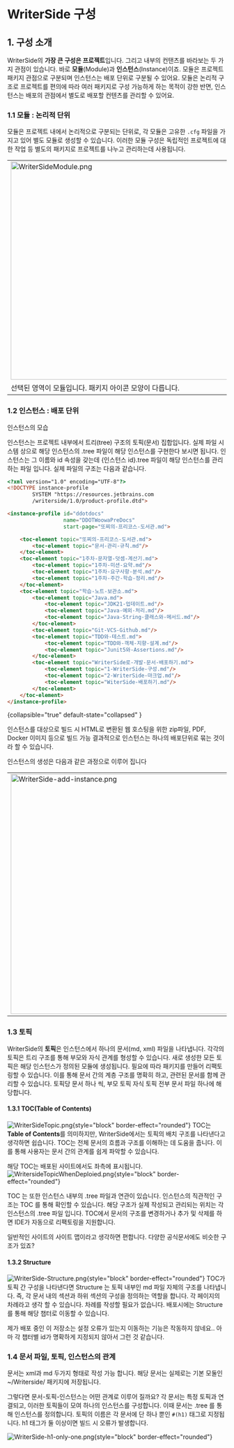 # WriterSide 구성

## 1. 구성 소개

WriterSide의 **가장 큰 구성은 프로젝트**입니다.
그리고 내부의 컨탠츠를 바라보는 두 가지 관점이 있습니다.
바로 **모듈**(Module)과 **인스턴스**(Instance)이죠.
모듈은 프로젝트 패키지 관점으로 구분되며 인스턴스는 배포 단위로 구분될 수 있어요.
모듈은 논리적 구조로 프로젝트를 편의에 따라 여러 패키지로 구성 가능하게 하는 목적이 강한 반면,
인스턴스는 배포의 관점에서 별도로 배포할 컨텐츠를 관리할 수 있어요.

### 1.1 모듈 : 논리적 단위

모듈은 프로젝트 내에서 논리적으로 구분되는 단위로, 각 모듈은 고유한 `.cfg` 파일을 가지고 있어 별도 모듈로 생성할 수 있습니다.
이러한 모듈 구성은 독립적인 프로젝트에 대한 작업 등 별도의 패키지로 프로젝트를 나누고 관리하는데 사용됩니다.

<table>
<tr>
<td><img src="WriterSideModule.png" alt="WriterSideModule.png" style="block" border-effect="rounded" width="500" /></td>
<td><img src="WriterSideModuleCfg.png" alt="WriterSideModuleCfg.png" style="block" border-effect="rounded" width="350" /></td>
</tr>
<tr>
<td>선택된 영역이 모듈입니다. 패키지 아이콘 모양이 다릅니다.</td>
<td>모듈은 내부에 동일한 이름의 `.cfg`를 필요로 합니다.</td>
</tr>
</table>

### 1.2 인스턴스 : 배포 단위

인스턴스의 모습


인스턴스는 프로젝트 내부에서 트리(tree) 구조의 토픽(문서) 집합입니다.
실제 파일 시스템 상으로 해당 인스턴스의 .tree 파일이 해당 인스턴스를 구현한다 보시면 됩니다.
인스턴스는 그 이름와 id 속성을 갖는데 {인스턴스 id}.tree 파일이 해당 인스턴스를 관리하는 파일 입니다.
실제 파일의 구조는 다음과 같습니다.
```html
<?xml version="1.0" encoding="UTF-8"?>
<!DOCTYPE instance-profile
        SYSTEM "https://resources.jetbrains.com
        /writerside/1.0/product-profile.dtd">

<instance-profile id="ddotdocs"
                  name="DDOTWoowaPreDocs"
                  start-page="또찌의-프리코스-도서관.md">

    <toc-element topic="또찌의-프리코스-도서관.md">
        <toc-element topic="문서-관리-규칙.md"/>
    </toc-element>
    <toc-element topic="1주차-문자열-덧셈-계산기.md">
        <toc-element topic="1주차-미션-요약.md"/>
        <toc-element topic="1주차-요구사항-분석.md"/>
        <toc-element topic="1주차-주간-학습-정리.md"/>
    </toc-element>
    <toc-element topic="학습-노트-보관소.md">
        <toc-element topic="Java.md">
            <toc-element topic="JDK21-업데이트.md"/>
            <toc-element topic="Java-예외-처리.md"/>
            <toc-element topic="Java-String-클래스와-메서드.md"/>
        </toc-element>
        <toc-element topic="Git-VCS-Github.md"/>
        <toc-element topic="TDD와-테스트.md">
            <toc-element topic="TDD와-객체-지향-설계.md"/>
            <toc-element topic="Junit5와-Assertions.md"/>
        </toc-element>
        <toc-element topic="WriterSide로-개발-문서-배포하기.md">
            <toc-element topic="1-WriterSide-구성.md"/>
            <toc-element topic="2-WriterSide-마크업.md"/>
            <toc-element topic="WiterSide-배포하기.md"/>
        </toc-element>
    </toc-element>
</instance-profile>
```
{collapsible="true" default-state="collapsed" }

인스턴스를 대상으로 빌드 시 HTML로 변환된 웹 호스팅을 위한 zip파일, PDF, Docker 이미지 등으로 빌드 가능
결과적으로 인스턴스는 하나의 배포단위로 묶는 것이라 할 수 있습니다.

인스턴스의 생성은 다음과 같은 과정으로 이루어 집니다
<table>
<tr>
<td><img alt="WriterSide-add-instance.png" src="WriterSide-add-instance.png" border-effect="rounded" width="550"/></td>
<td><img alt="WriterSide-Render.png" src="WriterSide-Render.png" border-effect="rounded" width="350" /></td>
</tr>
</table>

### 1.3 토픽

WriterSide의 **토픽**은 인스턴스에서 하나의 문서(md, xml) 파일을 나타냅니다.
각각의 토픽은 트리 구조를 통해 부모와 자식 관계를 형성할 수 있습니다.
새로 생성한 모든 토픽은 해당 인스턴스가 정의된 모듈에 생성됩니다.
필요에 따라 패키지를 만들어 리팩토링할 수 있습니다.
이를 통해 문서 간의 계층 구조를 명확히 하고, 관련된 문서를 함께 관리할 수 있습니다.
토픽당 문서 하나 씩, 부모 토픽 자식 토픽 전부 문서 파일 하나에 해당합니다.


#### 1.3.1 TOC(Table of Contents)

![WriterSideTopic.png](WriterSideTopic.png){style="block" border-effect="rounded"}
TOC는 **Table of Contents**를 의미하지만,
WriterSide에서는 토픽의 배치 구조를 나타낸다고 생각하면 쉽습니다.
TOC는 전체 문서의 흐름과 구조를 이해하는 데 도움을 줍니다.
이를 통해 사용자는 문서 간의 관계를 쉽게 파악할 수 있습니다.

해당 TOC는 배포된 사이트에서도 좌측에 표시됩니다.
![WritersideTopicWhenDeploied.png](WritersideTopicWhenDeploied.png){style="block" border-effect="rounded"}

TOC 는 또한 인스턴스 내부의 .tree 파일과 연관이 있습니다.
인스턴스의 직관적인 구조는 TOC 를 통해 확인할 수 있습니다.
해당 구조가 실제 작성되고 관리되는 위치는 각 인스턴스의 .tree 파일 입니다.
TOC에서 문서의 구조를 변경하거나 추가 및 삭제를 하면 IDE가 자동으로 리팩토링을 지원합니다.

일반적인 사이트의 사이트 맵이라고 생각하면 편합니다.
다양한 공식문서에도 비슷한 구조가 있죠?

#### 1.3.2 Structure
![WriterSide-Structure.png](WriterSide-Structure.png){style="block" border-effect="rounded"}
TOC가 토픽 간 구성을 나타낸다면 Structure 는 토픽 내부인 md 파일 자체의 구조를 나타냅니다.
즉, 각 문서 내의 섹션과 하위 섹션의 구성을 정의하는 역할을 합니다.
각 페이지의 차례라고 생각 할 수 있습니다.
차례를 작성할 필요가 없습니다.
배포시에는 Structure 를 통해 해당 챕터로 이동할 수 있습니다.

제가 배포 중인 이 저장소는 설정 오류가 있는지 이동하는 기능은 작동하지 않네요..
아마 각 챕터별 id가 명확하게 지정되지 않아서 그런 것 같습니다.

### 1.4 문서 파일, 토픽, 인스턴스의 관계

문서는 xml과 md 두가지 형태로 작성 가능 합니다.
해당 문서는 실제로는 기본 모둘인 ~/Writerside/ 패키지에 저장됩니다.

그렇다면 문서-토픽-인스턴스는 어떤 관계로 이루어 질까요?
각 문서는 특정 토픽과 연결되고, 이러한 토픽들이 모여 하나의 인스턴스를 구성합니다.
이때 문서는 .tree 를 통해 인스턴스를 정의합니다.
토픽의 이름은 각 문서에 단 하나 뿐인 `#(h1)` 태그로 지정됩니다.
h1 태그가 둘 이상이면 빌드 시 오류가 발생합니다.

![WriterSide-h1-only-one.png](WriterSide-h1-only-one.png){style="block" border-effect="rounded"}